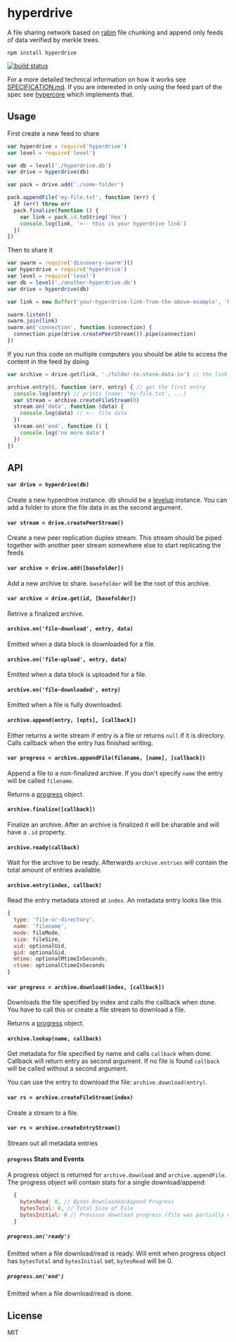 # hyperdrive

A file sharing network based on [rabin](https://github.com/maxogden/rabin) file chunking and append only feeds of data verified by merkle trees.

```
npm install hyperdrive
```

[![build status](http://img.shields.io/travis/mafintosh/hyperdrive.svg?style=flat)](http://travis-ci.org/mafintosh/hyperdrive)

For a more detailed technical information on how it works see [SPECIFICATION.md](SPECIFICATION.md).
If you are interested in only using the feed part of the spec see [hypercore](https://github.com/mafintosh/hypercore) which implements that.

## Usage

First create a new feed to share

``` js
var hyperdrive = require('hyperdrive')
var level = require('level')

var db = level('./hyperdrive.db')
var drive = hyperdrive(db)

var pack = drive.add('./some-folder')

pack.appendFile('my-file.txt', function (err) {
  if (err) throw err
  pack.finalize(function () {
    var link = pack.id.toString('hex')
    console.log(link, '<-- this is your hyperdrive link')
  })
})
```

Then to share it

``` js
var swarm = require('discovery-swarm')()
var hyperdrive = require('hyperdrive')
var level = require('level')
var db = level('./another-hyperdrive.db')
var drive = hyperdrive(db)

var link = new Buffer('your-hyperdrive-link-from-the-above-example', 'hex')

swarm.listen()
swarm.join(link)
swarm.on('connection', function (connection) {
  connection.pipe(drive.createPeerStream()).pipe(connection)
})
```

If you run this code on multiple computers you should be able to access
the content in the feed by doing

``` js
var archive = drive.get(link, './folder-to-store-data-in') // the link identifies/verifies the content

archive.entry(0, function (err, entry) { // get the first entry
  console.log(entry) // prints {name: 'my-file.txt', ...}
  var stream = archive.createFileStream(0)
  stream.on('data', function (data) {
    console.log(data) // <-- file data
  })
  stream.on('end', function () {
    console.log('no more data')
  })
})
```

## API

#### `var drive = hyperdrive(db)`

Create a new hyperdrive instance. db should be a [levelup](https://github.com/level/levelup) instance.
You can add a folder to store the file data in as the second argument.

#### `var stream = drive.createPeerStream()`

Create a new peer replication duplex stream. This stream should be piped together with another
peer stream somewhere else to start replicating the feeds

#### `var archive = drive.add([basefolder])`

Add a new archive to share. `basefolder` will be the root of this archive.

#### `var archive = drive.get(id, [basefolder])`

Retrive a finalized archive.

#### `archive.on('file-download', entry, data)`

Emitted when a data block is downloaded for a file.

#### `archive.on('file-upload', entry, data)`

Emitted when a data block is uploaded for a file.

#### `archive.on('file-downloaded', entry)`

Emitted when a file is fully downloaded.

#### `archive.append(entry, [opts], [callback])`

Either returns a write stream if entry is a file or returns `null` if it is directory. Calls callback when the entry has finished writing.

#### `var progress = archive.appendFile(filename, [name], [callback])`

Append a file to a non-finalized archive. If you don't specify `name` the entry will be called `filename`.

Returns a [progress](#progress-stats-and-events) object.

#### `archive.finalize([callback])`

Finalize an archive. After an archive is finalized it will be sharable and will have a `.id` property.

#### `archive.ready(callback)`

Wait for the archive to be ready. Afterwards `archive.entries` will contain the total amount of entries available.

#### `archive.entry(index, callback)`

Read the entry metadata stored at `index`. An metadata entry looks like this

``` js
{
  type: 'file-or-directory',
  name: 'filename',
  mode: fileMode,
  size: fileSize,
  uid: optionalUid,
  gid: optionalGid,
  mtime: optionalMtimeInSeconds,
  ctime: optionalCtimeInSeconds
}
```

#### `var progress = archive.download(index, [callback])`

Downloads the file specified by index and calls the callback when done.
You have to call this or create a file stream to download a file.

Returns a [progress](#progress-stats-and-events) object.

#### `archive.lookup(name, callback)`

Get metadata for file specified by name and calls `callback` when done.
Callback will return entry as second argument. If no file is found `callback` will be called without a second argument.

You can use the entry to download the file: `archive.download(entry)`.

#### `var rs = archive.createFileStream(index)`

Create a stream to a file.

#### `var rs = archive.createEntryStream()`

Stream out all metadata entries

#### `progress` Stats and Events

A progress object is returned for `archive.download` and `archive.appendFile`. The progress object will contain stats for a single download/append:

```javascript
  {
    bytesRead: 0, // Bytes Downloaded/Append Progress
    bytesTotal: 0, // Total Size of File
    bytesInitial: 0 // Previous download progress (file was partially downloaded, then stopped)
  }
```

##### `progress.on('ready')`

Emitted when a file download/read is ready. Will emit when progress object has `bytesTotal` and `bytesInitial` set, `bytesRead` will be 0.

##### `progress.on('end')`

Emitted when a file download/read is done.

## License

MIT
